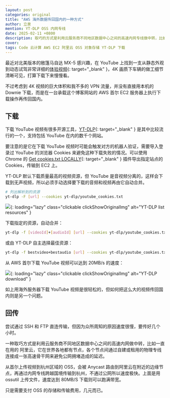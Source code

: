 ```yaml
---
layout: post
categories: original
title: "AWS 海外数据传回国内的一种方式"
author: 立泉
mention: YT-DLP OSS 内网专线
date: 2025-02-11 +0800
description: 取巧的方式是利用云服务商不同地区数据中心之间的高速内网专线做中转，比如阿里云在世界各地都有边缘节点。从首尔上传视频到杭州区域的 OSS，会连接到附近的边缘节点通过内网跨越国境传输到杭州，不是通过拥堵的公网所以速度极快。
cover: 
tags: Code 云计算 AWS EC2 阿里云 OSS 对象存储 YT-DLP 下载
---
```


最近对北美版本的敞篷马自达 MX-5 感兴趣，在 YouTube 上找到一支从静态外观到动态试驾非常详细的[体验视频](https://www.youtube.com/watch?v=2rR_SK7yjhk){: target="_blank" }，4K 画质下车辆的做工细节清晰可见，打算下载下来慢慢看。

不过考虑到 4K 视频的巨大体积和我不多的 VPN 流量，并没有直接用本机的 Downie 下载，而是在一台承载这个博客网站的 AWS 首尔 EC2 服务器上执行下载操作再传回国内。

## 下载

下载 YouTube 视频有很多开源工具，[YT-DLP](https://github.com/yt-dlp/yt-dlp){: target="_blank" } 是其中比较流行的一个，支持包括 YouTube 在内的数千个网站。

要注意的是它在下载 YouTube 视频时可能会触发对方的机器人验证，需要导入登录过 YouTube 的浏览器 Cookies 来避免这种下载失败的情况。可以使用 Chrome 的 [Get cookies.txt LOCALLY](https://chromewebstore.google.com/detail/get-cookiestxt-locally/cclelndahbckbenkjhflpdbgdldlbecc){: target="_blank" } 插件导出指定站点的 Cookies，传输到 EC2 上。

YT-DLP 默认下载质量最高的视频资源，但 YouTube 是音视频分离的，这样会下载到无声视频，所以必须手动选择要下载的音频和视频再由它自动合并。

```sh
# 列出解析到的资源
yt-dlp -F [url] --cookies yt-dlp/youtube_cookies.txt
```

![](https://apqx.oss-cn-hangzhou.aliyuncs.com/blog/original/20250211/yt_dlp_01_thumb.webp){: loading="lazy" class="clickable clickShowOriginalImg" alt="YT-DLP list resources" }

下载指定的资源，自动合并：

```sh
yt-dlp -f [videoId]+[audioId] [url] --cookies yt-dlp/youtube_cookies.txt
```

或由 YT-DLP 自主选择最佳资源：

```sh
yt-dlp -f bestvideo+bestaudio [url] --cookies yt-dlp/youtube_cookies.txt
```

从 AWS 首尔下载 YouTube 视频可以达到 20MB/s 的速度：

![](https://apqx.oss-cn-hangzhou.aliyuncs.com/blog/original/20250211/yt_dlp_02_thumb.webp){: loading="lazy" class="clickable clickShowOriginalImg" alt="YT-DLP download" }

如上用海外服务器下载 YouTube 视频是很轻松的，但如何把这么大的视频传回国内则是另一个问题。

## 回传

尝试通过 SSH 和 FTP 直连传输，但因为众所周知的原因速度很慢，要传好几个小时。

一种取巧方式是利用云服务商不同地区数据中心之间的高速内网做中转，比如一直在用的 阿里云，它在世界各地都有节点，各个节点间通过自建或租用的物理专线连接成一张高速骨干网来避免公网拥堵造成的延迟。

从首尔上传视频到杭州区域的 OSS，会被 Anycast 路由到阿里云在附近的边缘节点，再通过内网专线跨越国境传输到杭州，不通过公网所以速度极快。上面是用 ossutil 上传文件，速度达到 80MB/S 下载则可以跑满带宽。

只是需要支付 OSS 的存储和传输费用，几元而已。

